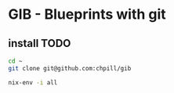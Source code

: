 # GIB - Blueprints with git


## install TODO

```sh
cd ~
git clone git@github.com:chpill/gib

nix-env -i all
```
